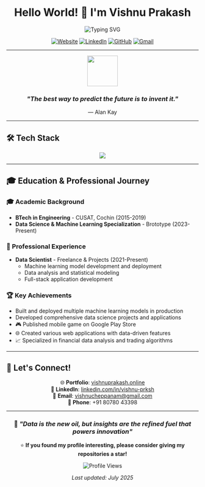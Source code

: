 <div align="center">
  
# Hello World! 👋 I'm Vishnu Prakash

<img src="https://readme-typing-svg.demolab.com?font=Fira+Code&weight=700&size=28&pause=1000&color=00BFFF&center=true&vCenter=true&width=435&lines=Data+Scientist;ML+Engineer" alt="Typing SVG" />

[![Website](https://img.shields.io/website?url=https%3A//www.vishnuprakash.online&style=for-the-badge&logo=google-chrome&logoColor=white)](https://www.vishnuprakash.online)
[![LinkedIn](https://img.shields.io/badge/LinkedIn-0077B5?style=for-the-badge&logo=linkedin&logoColor=white)](https://www.linkedin.com/in/vishnu-prksh/)
[![GitHub](https://img.shields.io/badge/GitHub-100000?style=for-the-badge&logo=github&logoColor=white)](https://github.com/vishnuprksh)
[![Gmail](https://img.shields.io/badge/Gmail-D14836?style=for-the-badge&logo=gmail&logoColor=white)](mailto:vishnucheppanam@gmail.com)

</div>

---

<div align="center">
  
  <img src="https://img.icons8.com/color/96/000000/artificial-intelligence.png" width="80"/>
  
  <h3><em>"The best way to predict the future is to invent it."</em></h3>
  <p>— Alan Kay</p>
</div>

---

## 🛠️ Tech Stack

<div align="center">

<img src="https://skillicons.dev/icons?i=python,r,js,html,css,bootstrap,nodejs,git,mongodb,mysql,postgres,tensorflow,react" />

</div>

---

## 🎓 Education & Professional Journey

### 🎓 Academic Background
- **BTech in Engineering** - CUSAT, Cochin (2015-2019)
- **Data Science & Machine Learning Specialization** - Brototype (2023-Present)

### 💼 Professional Experience
- **Data Scientist** - Freelance & Projects (2021-Present)
  - Machine learning model development and deployment
  - Data analysis and statistical modeling
  - Full-stack application development

### 🏆 Key Achievements
- Built and deployed multiple machine learning models in production
- Developed comprehensive data science projects and applications
- 🎮 Published mobile game on Google Play Store
- 🌐 Created various web applications with data-driven features
- 📈 Specialized in financial data analysis and trading algorithms

---

## 🤝 Let's Connect!

<div align="center">

🌐 **Portfolio**: [vishnuprakash.online](https://www.vishnuprakash.online)  
💼 **LinkedIn**: [linkedin.com/in/vishnu-prksh](https://www.linkedin.com/in/vishnu-prksh/)  
📧 **Email**: vishnucheppanam@gmail.com  
📱 **Phone**: +91 80780 43398  

</div>

---

<div align="center">

### 💭 *"Data is the new oil, but insights are the refined fuel that powers innovation"*

⭐ **If you found my profile interesting, please consider giving my repositories a star!**

![Profile Views](https://komarev.com/ghpvc/?username=vishnuprksh&color=brightgreen&style=flat-square)

*Last updated: July 2025*

</div>
